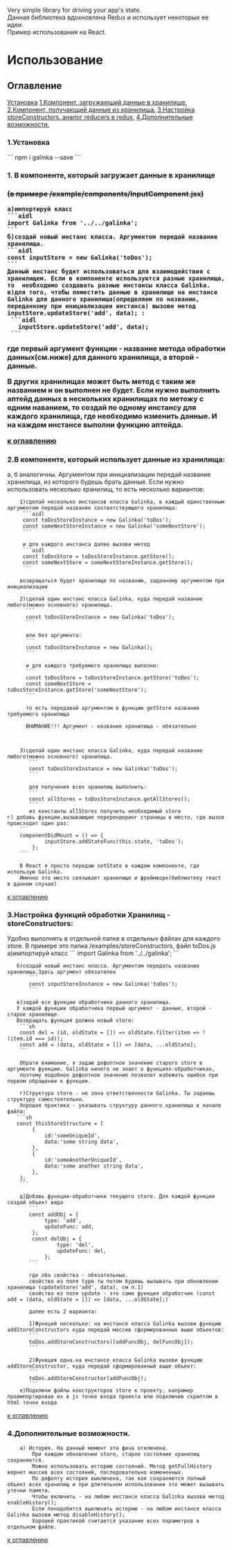 Very simple library for driving your app's state.  
Данная библиотека вдохновлена Redux и использует некоторые ее идеи.  
Пример использования на React.  

<h1> Использование</h1> 
<h2 id="contents">Оглавление</h2> 
<a href="install">Установка</a>
<a href="driver">1.Компонент, загружающий данные в хранилище.</a>   
<a href="driven">2.Компонент, получающий данные из хранилища.</a>  
<a href="storeConstructor">3.Настройка storeConstructors. аналог reducers в redux.</a>  
<a href="features">4.Дополнительные возможности.</a>  
  
<h3>1.Установка</h3>
```
npm i galinka --save
``` 
<h3 id="driver">1. В компоненте, который загружает данные в хранилище<h3> 
<s color="blue">(в примере /example/components/InputComponent.jsx)</s>  


    а)импортируй класс  
    ```aidl
    import Galinka from '../../galinka';
    ```
    б)создай новый инстанс класса. Аргументом передай название хранилища.  
    ```aidl
    const inputStore = new Galinka('toDos');
    ``` 
    Данный инстанс будет использоваться для взаимодействия с хранилищем. Если в компоненте используются разные хранилища, то  необходимо создавать разные инстансы класса Galinka.  
    в)для того, чтобы поместить данные в хранилище на инстансе Galinka для данного хранилища(определяем по названию, переданному при инициализации инстанса) вызови метод inputStore.updateStore('add', data); :  
     ```aidl
       inputStore.updateStore('add', data);
     ```
   где первый аргумент функции - название метода обработки данных(см.ниже) для данного хранилища, а второй - данные.  


   В других хранилищах может быть метод с таким же названием и он выполнен не будет. Если нужно выполнить аптейд данных в нескольких кранилищах по метожу с одним наванием, то создай по одному инстансу для каждого хранилища, где необходимо изменить данные. И на каждом инстансе выполни функцию аптейда.  

<a href="contents">к оглавлению</a>  
<h3 id="driven">2.В компоненте, который использует данные из хранилища:</h3>  
    а, б аналогичны. Аргументом при инициализации передай название хранилища, из которого будешь брать данные.
    Если нужно использовать несколько хранилищ, то есть несколько вариантов:  

        1)сделай несколько инстансов класса Galinka, в каждый единственным аргументом передай название соответствующего хранилища:  
         ```aidl
         const toDosStoreInstance = new Galinka('toDos');
         const someNextStoreInstance = new Galinka('someNextStore');
         ```  

         и для каждого инстанса далее вызови метод  
         ```aidl
         const toDosStore = toDosStoreInstance.getStore();
         const someNextStore = someNextStoreInstance.getStore();
         ```  

        возвращаться будет хранилище по названию, заданному аргументом при инициализации  
          
        2)сделай один инстанс класса Galinka, куда передай название любого(можно основного) хранилища.  
          ```
          const toDosStoreInstance = new Galinka('toDos');
          ```  

          или без аргумента:  
          ```
          const toDosStoreInstance = new Galinka();
          ```  

          и для каждого требуемого хранилища выполни:  
          ```
          const toDosStore = toDosStoreInstance.getStore('toDos');
          const someNextStore = toDosStoreInstance.getStore('someNextStore');
          ```  

          то есть передавай аргументом в функцию getStore название требуемого хранилища  
          
          ВНИМАНИЕ!!! Аргумент - название хранилища - обязательно  



        3)сделай один инстанс класса Galinka, куда передай название любого(можно основного) хранилища.  
           ```
           const toDosStoreInstance = new Galinka('toDos');
           ```  

           для получения всех хранилищ выполнить:
           ```
           const allStores = toDosStoreInstance.getAllStores();
           ```
           из константы allStores получить необходимый store
    г) добавь функции,вызывающие перерендеринг страницы в место, где вызов происходит один раз:
        ```
        componentDidMount = () => {
                inputStore.addStateFunc(this.state, 'toDos');
            };
        ```  

        В React я просто передаю setState в каждом компоненте, где использую Galinka.  
        Именно это место связывает хранилище и фреймворк(библиотеку react в данном случае)  

<a href="contents">к оглавлению</a>
<h3 id="storeConstructor">3.Настройка функций обработки Хранилищ - storeConstructors:</h3>  
       Удобно выполнять в отдельной папке в отдельных файлах для каждого store.  
       В примере это папка /examples/storeConstructors, файл toDos.js  
       а)импортируй класс  
           ```
           import Galinka from '../../galinka';
           ```

       б)создай новый инстанс класса. Аргументом передать название хранилища.Здесь аргумент обязателен  
           ```
           const inputStoreInstance = new Galinka('toDos');
           ```  

       в)задай все функции обработчики данного хранилища.  
       У каждой функции обработчика первый аргумент - данные, второй - старое хранилище.  
       Возвращать функция должна новый store:  
        ```sh
        const del = (id, oldState = []) => oldState.filter(item => !(item.id === id));
        const add = (data, oldState = []) => [data, ...oldState];
        ```  

        Обрати внимание, я задаю дефолтное значение старого store в аргументе функции. Galinka ничего не знает о функциях-обработчиках,
        поэтому подобное дефолтное значение позволит избежать ошибок при первом обращении к функции.  

        г)Структура store - не зона ответственности Galinka. Ты задаешь структуру самостоятельно.  
        Хорошая практика - указывать структуру данного хранилища в начале файла:  
       ```sh
       const thisStoreStructure = [
       		{
       			id:'someUniqueId',
       			data:'some string data',
       		},
       		{
       			id:'someAnotherUniqueId',
       			data:'some another string data',
       		},
       	];
       	```  

       	д)Добавь функции-обработчики текущего store. Для каждой функции создай объект вида  
       	   ```
       	   const addObj = {
           		type: 'add',
           		updateFunc: add,
           	};
           	const delObj = {
            		type: 'del',
            		updateFunc: del,
            	};
       	   ```  

       	   где оба свойства - обязательные.  
       	   свойство из поля type ты потом будешь вызывать при обновлении хранилища (updateStore('add', data), см п.1)  
       	   свойство из поля update - это сама функция обработчик (const add = (data, oldState = []) => [data, ...oldState];)  
       	   
       	   далее есть 2 варианта:  

       	   1)Функций несколько: на инстансе класса Galinka вызови функцию addStoreConstructors куда передай массив сформированных выше объектов:  
       	   ```
       	   toDos.addStoreConstructors([addFuncObj, delFuncObj]);
       	   ```  

       	   2)Функция одна.на инстансе класса Galinka вызови функцию addStoreConstructor, куда передай сформированный выше объект:  
       	   ```
       	   toDos.addStoreConstructor(addFuncObj);
       	   ```
       	е)Подключи файлы конструкторов store к проекту, например проимпортировав их в js точке входа проекта или подключив скриптом в html точке входа  
<a href="contents">к оглавлению</a>
<h3 id="features">4.Дополнительные возможности.</h3>  

        а) История. На данный момент эта фича отключена.  
            При каждом обновлении store, старое состояние хранилищ сохраняется.   
            Можно использовать историю состояний. Метод getFullHistory вернет массив всех состояний, последовательно измененных.  
            По дефолту история выключена, так как сохраняются полный объект всех хранилищ и при длительном использовании это может вызывать утечки памяти.  
            Чтобы включить - на любом инстансе класса Galinka вызови метод enableHistory();  
            Если понадобится выключить историю - на любом инстансе класса Galinka вызови метод disableHistory();  
            Хорошей практикой считается указание всех параметров в отдельном файле.  
<a href="contents">к оглавлению</a>
       
       
